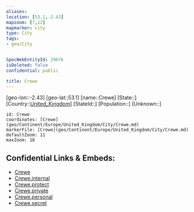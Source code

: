 ```yaml
---
aliases: 
location: [53.1,-2.43]
mapzoom: [7,12] 
mapmarker: city 
type: City
tags:
- geo/City


SpocWebEntityId: 29676
isDeleted: false
confidential: public

title: Crewe
---
```

[geo-lon::-2.43]
[geo-lat::53.1]
[name::Crewe]
[State::]
[Country::[United_Kingdom](geo/Continent/Europe/United_Kingdom.md)]
[StateId::]
[Population::]
[Unknown::]


```leaflet
id: Crewe
coordinates: [Crewe](geo/Continent/Europe/United_Kingdom/City/Crewe.md)
markerFile: [Crewe](geo/Continent/Europe/United_Kingdom/City/Crewe.md)
defaultZoom: 11 
maxZoom: 18
```


## Confidential Links & Embeds: 
- [Crewe](../../../../../../_public/geo/Continent/Europe/United_Kingdom/City/Crewe.md) 
- [Crewe.internal](../../../../../../_internal/geo/Continent/Europe/United_Kingdom/City/Crewe.internal.md) 
- [Crewe.protect](../../../../../../_protect/geo/Continent/Europe/United_Kingdom/City/Crewe.protect.md) 
- [Crewe.private](../../../../../../_private/geo/Continent/Europe/United_Kingdom/City/Crewe.private.md) 
- [Crewe.personal](../../../../../../_personal/geo/Continent/Europe/United_Kingdom/City/Crewe.personal.md) 
- [Crewe.secret](../../../../../../_secret/geo/Continent/Europe/United_Kingdom/City/Crewe.secret.md) 
